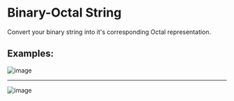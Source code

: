 # Binary-Octal String
Convert your binary string into it's corresponding Octal representation.

## Examples:

   ![image](https://github.com/HimanshuSingh-all/Binary-Octal-String/assets/87076645/5c17f326-f479-46ce-b632-78436807168d)
___
  ![image](https://github.com/HimanshuSingh-all/Binary-Octal-String/assets/87076645/bd7ef264-2c9f-4838-8f1a-569f6ddd8a2c)
